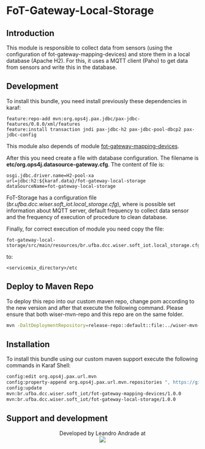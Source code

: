 # FoT-Gateway-Local-Storage

## Introduction

This module is responsible to collect data from sensors (using the configuration of fot-gateway-mapping-devices) and store them in a local database (Apache H2). For this, it uses a MQTT client (Paho) to get data from sensors and write this in the database.

## Development

To install this bundle, you need install previously these dependencies in karaf:
```
feature:repo-add mvn:org.ops4j.pax.jdbc/pax-jdbc-features/0.8.0/xml/features
feature:install transaction jndi pax-jdbc-h2 pax-jdbc-pool-dbcp2 pax-jdbc-config
```
This module also depends of module [fot-gateway-mapping-devices](https://github.com/WiserUFBA/fot-gateway-mapping-devices).

After this you need create a file with database configuration. The filename is **etc/org.ops4j.datasource-gateway.cfg**. The content of file is:

```
osgi.jdbc.driver.name=H2-pool-xa
url=jdbc:h2:${karaf.data}/fot-gateway-local-storage
dataSourceName=fot-gateway-local-storage
```

FoT-Storage has a configuration file (*br.ufba.dcc.wiser.soft_iot.local_storage.cfg*), where is possible set information about MQTT server, default frequency to collect data sensor and the frequency of execution of procedure to clean database.

Finally, for correct execution of module you need copy the file:
```
fot-gateway-local-storage/src/main/resources/br.ufba.dcc.wiser.soft_iot.local_storage.cfg
```
to:
```
<servicemix_directory>/etc
```
## Deploy to Maven Repo

To deploy this repo into our custom maven repo, change pom according to the new version and after that execute the following command. Please ensure that both wiser-mvn-repo and this repo are on the same folder.

```sh
mvn -DaltDeploymentRepository=release-repo::default::file:../wiser-mvn-repo/releases/ deploy
```

## Installation

To install this bundle using our custom maven support execute the following commands in Karaf Shell:

```sh
config:edit org.ops4j.pax.url.mvn 
config:property-append org.ops4j.pax.url.mvn.repositories ", https://github.com/WiserUFBA/wiser-mvn-repo/raw/master/releases@id=wiser"
config:update
mvn:br.ufba.dcc.wiser.soft_iot/fot-gateway-mapping-devices/1.0.0
mvn:br.ufba.dcc.wiser.soft_iot/fot-gateway-local-storage/1.0.0
```

## Support and development

<p align="center">
	Developed by Leandro Andrade at </br>
  <img src="https://wiki.dcc.ufba.br/pub/SmartUFBA/ProjectLogo/wiserufbalogo.jpg"/>
</p>

